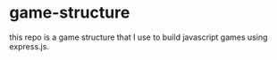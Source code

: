# game-structure
this repo is a game structure that I use to build javascript games using express.js.
